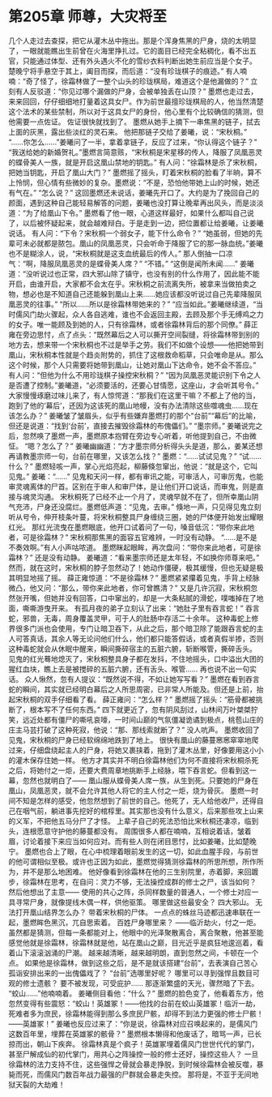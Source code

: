 # 第205章 师尊，大灾将至
几个人走过去查探，把它从灌木丛中拖出。那是个浑身焦黑的尸身，烧的太明显了，一眼就能瞧出生前曾在火海里挣扎过。它的面目已经完全粘稠化，看不出五官，只能通过体型、还有外头遇火不化的雪纱衣料判断出她生前应当是个女子。
楚晚宁将手悬空于其上，阖目而探，而后道：“没有珍珑棋子的痕迹。”
有人喃喃：“奇了怪了，徐霜林做了一整个山头的珍珑棋局，难道这个是他漏做的？”
立刻有人反驳道：“你见过哪个漏做的尸身，会被单独丢在山顶？”
墨燃也走过去，来来回回，仔仔细细地打量着这具女尸。作为前世最擅珍珑棋局的人，他当然清楚这个法术的某些禁制，所以对于这具女尸的身份，他心里有个比较确信的猜测，但他需要一点佐证。
佐证很快就找到了。
墨燃从她手上摘下一串焦黑的链子，拭去上面的灰黑，露出些淡红的灵石来。
他把那链子交给了姜曦，说：“宋秋桐。”
“……你怎么……”姜曦问了一半，拿着拿链子，反应了过来，“你认得这个链子？”
“我送给她的新婚贺礼。”墨燃言简意赅，“宋秋桐是宋星移的传人，降服了凤凰恶灵的蝶骨美人一族，就是开启这凰山禁地的钥匙。”
有人问：“徐霜林是杀了宋秋桐，把她当钥匙，开启了凰山大门？”
墨燃摇了摇头，盯着宋秋桐的脸看了半晌，算不上怜悯，但心情有些微妙的复杂。墨燃说：“不是，恐怕他带她上山的时候，她还有气在。”
“怎么说？”
这回墨燃还未说话，姜曦先开口了。大约是为了挽回自己的颜面，遇到这种自己能轻易解答的问题，姜曦也没打算让晚辈再出风头，而是淡淡道：“为了给凰山下令。”
墨燃看了他一眼，心道这样最好，如果什么都叫自己说了，以后被怀疑起来，就会越难辩白。于是走到一边，把位置都让给姜曦，让姜曦说话。
有人问：“下令？宋秋桐一个弱女子，能下什么命令？”
“她虽弱，但她的先辈可未必就都是脓包。凰山的凤凰恶灵，只会听命于降服了它的那一脉血统。”姜曦也不是糊涂人，说，“宋秋桐就是这支血统最后的传人。”
那人倒抽一口凉气：“啊，降服凤凰恶灵的是蝶骨美人席？”
“不错。”
“这倒是闻所未闻……”
姜曦道：“没听说过也正常，四大邪山除了镇守，也没有别的什么作用了，因此能不能开启，由谁开启，大家都不会太在乎。宋秋桐之前流离失所，被拿来当做拍卖之物，想必也是不知道自己还能躲到凰山上来……她应该都没听说过自己先辈降服凤凰恶灵的往事。”
“所以……所以是徐霜林带她来的？”
“应当如此。”姜曦继续道，“当时儒风门劫火骤起，众人各自逃难，谁也不会返回主殿，去顾及那个手无缚鸡之力的女子。唯一能顾及到她的人，只有徐霜林，或者徐霜林背后的那个同僚。”
薛正雍在旁边思忖，点了点头：“既然幕后之人可以撕开空间裂缝，将徐霜林带到别的地方去，想来带一个宋秋桐也不过是举手之劳。我们不如做个设想——他把她带到凰山，宋秋桐本性就是个趋炎附势的，抓住了这根救命稻草，只会唯命是从。那么这个时候，那个人只需要将她带到凰山，让她对凰山下达命令，她不会不答应。”
有人问：“但他为什么不用珍珑棋子操控宋秋桐？”
“因为凤凰恶灵能识别下令之人是否遭了控制。”姜曦道，“必须要活的，还要心甘情愿，这座山，才会听其号令。”
大家慢慢琢磨过味儿来了，有人惊愕道：“那我们在这里干嘛？不都上了他的当，跑到了他的‘幕后’，还因为这该死的凰山地幔，没有办法清除这些噬魂虫……现在该怎么办？”
姜曦皱了皱眉头，似乎有些嫌弃墨燃打的那个“台前”“幕后”的比喻，但还是说道：“找到‘台前’，直接去摧毁徐霜林的布傀儡们。”
“墨宗师。”
姜曦说完之后，忽然唤了墨燃一声，墨燃原本抱臂在旁边专心听着，听他提到自己，不由微怔。
“嗯？怎么了？”
姜曦幽幽道：“方才墨宗师分析得头头是道，那么，姜某还想再请教墨宗师一句，台前在哪里，又该怎么找？”
墨燃：“……试试见鬼？”
“试……什么？”
墨燃轻咳一声，掌心光焰亮起，柳藤倏忽窜出，他说：“就是这个，它叫见鬼。”
姜曦：“……”
见鬼和天问一样，都有审讯之能，可审活人，可审厉鬼，也能审灵魂离体的尸首。区别在于审人和审尸体，是让他们开口说话，而审鬼，则是直接与魂灵沟通。
宋秋桐死了已经不止一个月了，灵魂早就不在了，但所幸凰山阴气充沛，尸身还没腐烂。墨燃低声道：“见鬼，去审。”
倏地一声，只见得见鬼立刻听从号令，伸开枝条叶蔓，将宋秋桐整具尸身缠绕三圈，她的尸体便开始发出耀眼红光。
那红光流曳在墨燃眼底，他开口试着问了一句，嗓音低沉：“带你来此地者，可是徐霜林？”
宋秋桐那焦黑的面容五官难辨，一时没有动静。
“……是不是不奏效啊。”有人小声咕哝道。
墨燃眯起眼眸，再次盘问：“带你来此地者，可是徐霜林？”
还是没有动静。
姜曦道：“看来墨宗师还是太年轻，不如换你师尊来吧。”
然而，就在这时，宋秋桐的脖子忽然动了！她动作僵硬，极其缓慢，但也无疑是极其明显地摇了摇。
薛正雍惊道：“不是徐霜林？”
墨燃紧紧攥着见鬼，手背上经脉微凸，他又问：“那么，带你来此地者，你可曾瞧清？”
又是几许沉寂，宋秋桐忽然张开嘴，但她并没有回答，口中窜出的，却是一大条粘腻的滑蛇，噗嗤掉在了地面，嘶嘶游曳开来。
有孤月夜的弟子立刻认了出来：“她肚子里有吞言蛇！”
吞言蛇，邪兽，无毒，周身覆盖灵甲，可于人的肚肠中存活二十余年。
这种毒蛇上修界很多门派也会使用，专门让暗卫吞下，从此之后，那个暗卫除了能跟吞言蛇的主人可答真话，其余人等无论问他们什么，他们都只能答假话，或者真假半掺，否则这种毒蛇就会从休眠中醒来，瞬间撕碎宿主的五脏六腑，斩断喉管，撕碎舌头。
见鬼的红光蓦地熄灭了，宋秋桐整具身子都在发抖，不住地摇头，口中溢出大团的猩红血块，瞧上去是被搅碎的五脏六腑，还有舌头、喉管……
再也说不出一句实话。
众人愀然，忽有人提议：“既然说不得，不如让她写写看？”
墨燃在看到吞言蛇的瞬间，其实就已经明白幕后之人所思周密，已非常人所能及。但还是上前，抬起宋秋桐的双手仔细看了看。
薛正雍问：“怎么样？”
墨燃摇了摇头：“筋骨都被挑断了，根本写不了任何东西。”
四下就更近了，忽有阴风刮过，山林间万叶桀桀狞笑，远近处都有僵尸的嘶吼哀嚎，一时间山巅的气氛僵凝诡谲到极点，桃苞山庄的庄主马芸打破了这种死寂，他说：“那、那线索就断了？”
没人吭声。
墨燃收回了见鬼，宋秋桐的尸身已经软绵绵地跌到了地上。
很快有凰山的藤蔓窸窸窣窣地爬过来，仔细盘绕起主人的尸身，将她又裹挟着，拖到了灌木丛里，好像要用这小小的灌木保存住她一样。
他方才其实并不明白徐霜林他们为何不直接将宋秋桐杀死之后，将她付之一炬，还要大费周章地挑断手上经脉，喂下吞言蛇。但看到这一幕，忽然也就明白了——
凰山服从蝶骨美人席一族，从生到死。只要她的尸身在凰山，凤凰恶灵，就不会允许其他人将它的主人付之一炬，烧为骨灰。
墨燃一时间不知是怎样的感受，他忽然想到了前世的自己。他死了，无人给他收尸，还得自己在咽气前，躺进事先挖好的棺椁里。其实那也没有什么意义，后来那些攻上山来的义军，不把他五马分尸了才怪。
上辈子自己的死法恐怕比宋秋桐还凄凉，临到头，连根愿意守护他的藤蔓都没有。
周围很多人都在喃喃，互相说着话，皱着眉，讨论着接下来应当如何应对。而有些人则在闭目思忖，比如姜曦，比如楚晚宁。
墨燃也合上了眼，在心中梳理着眼前发生的这一切，如此血腥手段，与前世的他可谓相似至极。或许也正因为如此，墨燃觉得猜测徐霜林的所思所想，所作所为，并不是那么地困难。
他好像看到徐霜林在他的三生别院里，赤着脚，来回踱步，徐霜林在思考，在自问：灵力不够，无法操控成群的修士之尸，该当如何？
然后他想出了主意——
使用的共心之阵，杀同样数量的普通人，一个修士对应一具寻常尸身，就像提线木偶一样，供他驱策。
哪里做这些最安全？
四大邪山。
无法打开凰山结界怎么办？
带着宋秋桐的尸体。
一点点的蛛丝马迹都迅速串联在一起，墨燃眸色黑沉，兀自思索着。
百姓尸身哪里来？
——临沂劫火，付之一炬。
虽然都是猜测，但每一条都能对上，他眼中的光泽聚散离合，离合聚散，他甚至能感觉他就是徐霜林，徐霜林就是他，站在凰山之巅，目光近乎是疯狂地逡巡着，看着山下滚滚汹涌的尸潮。
越来越清晰，越来越明朗，直到忽然之间，卡顿在一个点。
如果他是徐霜林，做到这些之后，是不是就该搭建“台前”，去表演自己苦心孤诣安排出来的一出傀儡戏了？
“台前”选哪里好呢？
哪里可以寻到强悍且数目可观的修士遗骸？
要不被发现，可受庇护……
那逐渐繁盛的天光，骤然暗了下去。
“蛟山……”他喃喃着。
姜曦侧目看他：“什么？”
墨燃的脸色变了，他看着东方，他忽然变得有些震怒：“蛟山！英雄冢！——他找的台前在蛟山英雄冢！临沂一劫，死难者多为庶民，徐霜林能得到那么多庶民尸骸，却得不到法力更强的修士尸骸！——英雄冢！”
姜曦也反应过来了：“你是说，徐霜林对应召唤起来的，是儒风门这数百年里，埋葬在英雄冢的骸骨？”
墨燃根本懒得和他废话了，暗骂一声，已长掠而出，朝山下疾奔。
徐霜林真是个疯子！英雄冢埋着儒风门世世代代的掌门，甚至尸解成仙的初代掌门，用共心之阵操控一般的修士还好，操控这些人？
一旦徐霜林的法力支持不住，这些强悍之骨就会暴走挣脱，到时候徐霜林会被反噬，暴毙而死，而儒风门数百年战力最强的尸群就会暴走失控。
那将是，不亚于无间地狱天裂的大劫难！
